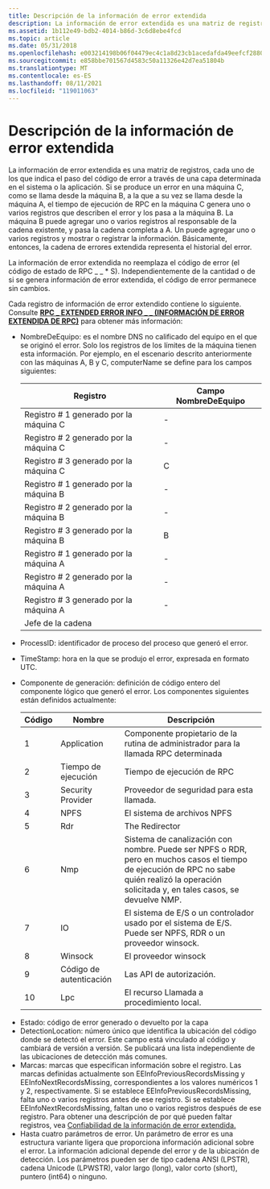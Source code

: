 ```yaml
---
title: Descripción de la información de error extendida
description: La información de error extendida es una matriz de registros, cada uno de los que indica el paso del código de error a través de una capa determinada en el sistema o la aplicación.
ms.assetid: 1b112e49-bdb2-4014-b86d-3c6d8ebe4fcd
ms.topic: article
ms.date: 05/31/2018
ms.openlocfilehash: e003214198b06f04479ec4c1a8d23cb1acedafda49eefcf2880741416901323e
ms.sourcegitcommit: e858bbe701567d4583c50a11326e42d7ea51804b
ms.translationtype: MT
ms.contentlocale: es-ES
ms.lasthandoff: 08/11/2021
ms.locfileid: "119011063"
---
```

# <a name="understanding-extended-error-information"></a>Descripción de la información de error extendida

La información de error extendida es una matriz de registros, cada uno de los que indica el paso del código de error a través de una capa determinada en el sistema o la aplicación. Si se produce un error en una máquina C, como se llama desde la máquina B, a la que a su vez se llama desde la máquina A, el tiempo de ejecución de RPC en la máquina C genera uno o varios registros que describen el error y los pasa a la máquina B. La máquina B puede agregar uno o varios registros al responsable de la cadena existente,  y pasa la cadena completa a A. Un puede agregar uno o varios registros y mostrar o registrar la información. Básicamente, entonces, la cadena de errores extendida representa el historial del error.

La información de error extendida no reemplaza el código de error (el código de estado de RPC \_ \_ \* S). Independientemente de la cantidad o de si se genera información de error extendida, el código de error permanece sin cambios.

Cada registro de información de error extendido contiene lo siguiente. Consulte [**RPC \_ EXTENDED ERROR INFO \_ \_ (INFORMACIÓN DE ERROR EXTENDIDA DE RPC)**](/windows/win32/api/rpcasync/ns-rpcasync-rpc_extended_error_info) para obtener más información:

-   NombreDeEquipo: es el nombre DNS no calificado del equipo en el que se originó el error. Solo los registros de los límites de la máquina tienen esta información. Por ejemplo, en el escenario descrito anteriormente con las máquinas A, B y C, computerName se define para los campos siguientes:

    | Registro                            | Campo NombreDeEquipo |
    |-----------------------------------|--------------------|
    | Registro \# 1 generado por la máquina C | \-                 |
    | Registro \# 2 generado por la máquina C | \-                 |
    | Registro \# 3 generado por la máquina C | C                  |
    | Registro \# 1 generado por la máquina B | \-                 |
    | Registro \# 2 generado por la máquina B | \-                 |
    | Registro \# 3 generado por la máquina B | B                  |
    | Registro \# 1 generado por la máquina A | \-                 |
    | Registro \# 2 generado por la máquina A | \-                 |
    | Registro \# 3 generado por la máquina A | \-                 |
    | Jefe de la cadena                 |                    |

    

     

<!-- -->

-   ProcessID: identificador de proceso del proceso que generó el error.
-   TimeStamp: hora en la que se produjo el error, expresada en formato UTC.
-   Componente de generación: definición de código entero del componente lógico que generó el error. Los componentes siguientes están definidos actualmente:

    | Código | Nombre              | Descripción                                                                                                                                                                           |
    |------|-------------------|---------------------------------------------------------------------------------------------------------------------------------------------------------------------------------------|
    | 1    | Application       | Componente propietario de la rutina de administrador para la llamada RPC determinada                                                                                                                  |
    | 2    | Tiempo de ejecución           | Tiempo de ejecución de RPC                                                                                                                                                                      |
    | 3    | Security Provider | Proveedor de seguridad para esta llamada.                                                                                                                                                  |
    | 4    | NPFS              | El sistema de archivos NPFS                                                                                                                                                                  |
    | 5    | Rdr               | The Redirector                                                                                                                                                                        |
    | 6    | Nmp               | Sistema de canalización con nombre. Puede ser NPFS o RDR, pero en muchos casos el tiempo de ejecución de RPC no sabe quién realizó la operación solicitada y, en tales casos, se devuelve NMP. |
    | 7    | IO                | El sistema de E/S o un controlador usado por el sistema de E/S. Puede ser NPFS, RDR o un proveedor winsock.                                                                                 |
    | 8    | Winsock           | El proveedor winsock                                                                                                                                                                  |
    | 9    | Código de autenticación        | Las API de autorización.                                                                                                                                                               |
    | 10   | Lpc               | El recurso Llamada a procedimiento local.                                                                                                                                                    |

    

     

<!-- -->

-   Estado: código de error generado o devuelto por la capa
-   DetectionLocation: número único que identifica la ubicación del código donde se detectó el error. Este campo está vinculado al código y cambiará de versión a versión. Se publicará una lista independiente de las ubicaciones de detección más comunes.
-   Marcas: marcas que especifican información sobre el registro. Las marcas definidas actualmente son EEInfoPreviousRecordsMissing y EEInfoNextRecordsMissing, correspondientes a los valores numéricos 1 y 2, respectivamente. Si se establece EEInfoPreviousRecordsMissing, falta uno o varios registros antes de ese registro. Si se establece EEInfoNextRecordsMissing, faltan uno o varios registros después de ese registro. Para obtener una descripción de por qué pueden faltar registros, vea [Confiabilidad de la información de error extendida.](reliability-of-extended-error-information.md)
-   Hasta cuatro parámetros de error. Un parámetro de error es una estructura variante ligera que proporciona información adicional sobre el error. La información adicional depende del error y de la ubicación de detección. Los parámetros pueden ser de tipo cadena ANSI (LPSTR), cadena Unicode (LPWSTR), valor largo (long), valor corto (short), puntero (int64) o ninguno.

 

 




